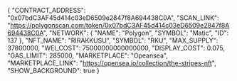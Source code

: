 {
  "CONTRACT_ADDRESS": "0x07bdC3AF45d414c03eD6509e2847f8A694438C0A",
  "SCAN_LINK": "https://polygonscan.com/token/0x07bdC3AF45d414c03eD6509e2847f8A694438C0A",
  "NETWORK": {
    "NAME": "Polygon",
    "SYMBOL": "Matic",
    "ID": 137
  },
  "NFT_NAME": "RIRAKKUSU",
  "SYMBOL": "RKU",
  "MAX_SUPPLY": 37800000,
  "WEI_COST": 75000000000000000,
  "DISPLAY_COST": 0.075,
  "GAS_LIMIT": 285000,
  "MARKETPLACE": "Opeansea",
  "MARKETPLACE_LINK": "https://opensea.io/collection/the-stripes-nft",
  "SHOW_BACKGROUND": true
}
